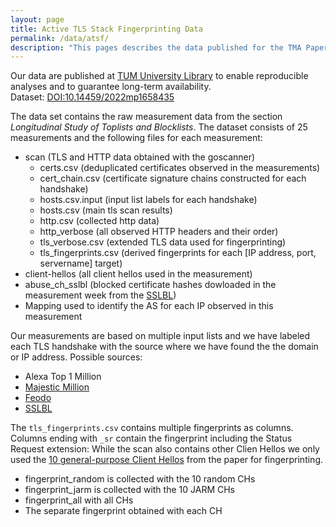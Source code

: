 ```yaml
---
layout: page
title: Active TLS Stack Fingerprinting Data
permalink: /data/atsf/
description: "This pages describes the data published for the TMA Paper \"Active TLS Stack Fingerprinting: Characterizing TLS Server Deployments at Scale\"."
---
```


Our data are published at [TUM University Library](https://mediatum.ub.tum.de/1658435) to enable reproducible analyses and to guarantee long-term availability.<br>
Dataset: [DOI:10.14459/2022mp1658435](https://doi.org/10.14459/2022mp1658435)



The data set contains the raw measurement data from the section *Longitudinal Study of Toplists and Blocklists*.
The dataset consists of 25 measurements and the following files for each measurement:

* scan (TLS and HTTP data obtained with the goscanner)
    * certs.csv (deduplicated certificates observed in the measurements)
    * cert_chain.csv (certificate signature chains constructed for each handshake)
    * hosts.csv.input (input list labels for each handshake)
    * hosts.csv (main tls scan results)
    * http.csv (collected http data)
    * http_verbose (all observed HTTP headers and their order)
    * tls_verbose.csv (extended TLS data used for fingerprinting)
    * tls_fingerprints.csv (derived fingerprints for each [IP address, port, servername] target)
* client-hellos (all client hellos used in the measurement)
* abuse_ch_sslbl (blocked certificate hashes dowloaded in the measurement week from the [SSLBL](https://sslbl.abuse.ch/))
* Mapping used to identify the AS for each IP observed in this measurement

Our measurements are based on multiple input lists and we have labeled each TLS handshake with the source where we have found the the domain or IP address.
Possible sources:

* Alexa Top 1 Million
* [Majestic Million](https://majestic.com/reports/majestic-million/)
* [Feodo](https://feodotracker.abuse.ch/)
* [SSLBL](https://sslbl.abuse.ch/)
                                                                                
The `tls_fingerprints.csv` contains multiple fingerprints as columns. Columns ending with `_sr` contain the fingerprint including the Status Request extension:
While the scan also contains other Clien Hellos we only used the [10 general-purpose Client Hellos](https://github.com/active-tls-fingerprinting/client-hellos) from the paper for fingerprinting.
* fingerprint_random is collected with the 10 random CHs                        
* fingerprint_jarm is collected with the 10 JARM CHs                            
* fingerprint_all with all CHs
* The separate fingerprint obtained with each CH  
